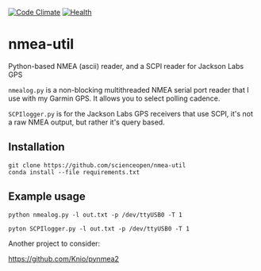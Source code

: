 [![Code Climate](https://codeclimate.com/github/scienceopen/nmeautils/badges/gpa.svg)](https://codeclimate.com/github/scienceopen/nmeautils)
[![Health](https://landscape.io/github/scienceopen/nmeautils/master/landscape.png)](https://landscape.io/github/scienceopen/nmeautils/master)

nmea-util
=========

Python-based NMEA (ascii) reader, and a SCPI reader for Jackson Labs GPS

``` nmealog.py ``` is a non-blocking multithreaded NMEA serial port reader 
that I use with my Garmin GPS. It allows you to select polling cadence.

``` SCPIlogger.py ``` is for the Jackson Labs GPS receivers that use SCPI, it's not a raw NMEA output, but rather it's query based.

Installation
------------
```
git clone https://github.com/scienceopen/nmea-util
conda install --file requirements.txt
```

Example usage
-------------
```
python nmealog.py -l out.txt -p /dev/ttyUSB0 -T 1
```

```
pyton SCPIlogger.py -l out.txt -p /dev/ttyUSB0 -T 1
```



Another project to consider:

https://github.com/Knio/pynmea2
